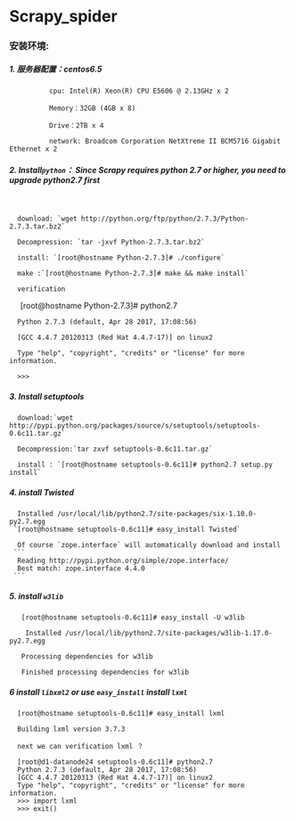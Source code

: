 # Scrapy_spider

### 安装环境:
 
##### 1. 服务器配置：centos6.5

```
          cpu: Intel(R) Xeon(R) CPU E5606 @ 2.13GHz x 2
          
          Memory：32GB (4GB x 8)
          
          Drive：2TB x 4
          
          network: Broadcom Corporation NetXtreme II BCM5716 Gigabit Ethernet x 2

 ```


##### 2.  Install`python`： Since Scrapy requires python 2.7 or higher, you need to upgrade python2.7 first
     
     
      download: `wget http://python.org/ftp/python/2.7.3/Python-2.7.3.tar.bz2`
     
      Decompression: `tar -jxvf Python-2.7.3.tar.bz2`
     
      install: `[root@hostname Python-2.7.3]# ./configure`

      make :`[root@hostname Python-2.7.3]# make && make install`
     
      verification
     
     

      
      [root@hostname Python-2.7.3]# python2.7
      
      Python 2.7.3 (default, Apr 28 2017, 17:08:56)
      
      [GCC 4.4.7 20120313 (Red Hat 4.4.7-17)] on linux2
      
      Type "help", "copyright", "credits" or "license" for more information.
      
      >>>
     
#####   3. Install setuptools
   
      download:`wget http://pypi.python.org/packages/source/s/setuptools/setuptools-0.6c11.tar.gz`
     
      Decompression:`tar zxvf setuptools-0.6c11.tar.gz`

      install : `[root@hostname setuptools-0.6c11]# python2.7 setup.py install`

#####   4. install Twisted
   

      Installed /usr/local/lib/python2.7/site-packages/six-1.10.0-py2.7.egg  
     `[root@hostname setuptools-0.6c11]# easy_install Twisted`

      Of course `zope.interface` will automatically download and install
     ```
      Reading http://pypi.python.org/simple/zope.interface/
      Best match: zope.interface 4.4.0
     ```

   
   
#####   5.  install `w3lib`
       
       [root@hostname setuptools-0.6c11]# easy_install -U w3lib 

        Installed /usr/local/lib/python2.7/site-packages/w3lib-1.17.0-py2.7.egg
       
       Processing dependencies for w3lib
       
       Finished processing dependencies for w3lib
      

       
    
#####   6 install `libxml2` or use `easy_install` install `lxml`
    
      [root@hostname setuptools-0.6c11]# easy_install lxml
      
      Building lxml version 3.7.3
 
      next we can verification lxml ？

      [root@d1-datanode24 setuptools-0.6c11]# python2.7
      Python 2.7.3 (default, Apr 28 2017, 17:08:56)
      [GCC 4.4.7 20120313 (Red Hat 4.4.7-17)] on linux2
      Type "help", "copyright", "credits" or "license" for more information.
      >>> import lxml
      >>> exit()




    




     

                                        
  
  
